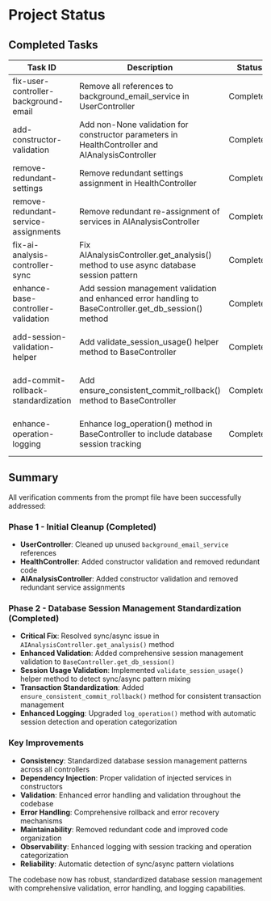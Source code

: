 # Project Status

## Completed Tasks

| Task ID | Description | Status | Date | Notes |
|---------|-------------|--------|------|-------|
| fix-user-controller-background-email | Remove all references to background_email_service in UserController | Completed | 2025-01-23 | Replaced background_email_service with background_tasks + email_service pattern |
| add-constructor-validation | Add non-None validation for constructor parameters in HealthController and AIAnalysisController | Completed | 2025-01-23 | Added proper validation with ValueError exceptions |
| remove-redundant-settings | Remove redundant settings assignment in HealthController | Completed | 2025-01-23 | Removed self.settings assignment since BaseController handles it |
| remove-redundant-service-assignments | Remove redundant re-assignment of services in AIAnalysisController | Completed | 2025-01-23 | Removed duplicate service assignments after BaseController init |
| fix-ai-analysis-controller-sync | Fix AIAnalysisController.get_analysis() method to use async database session pattern | Completed | 2025-01-23 | Changed sync `with` to `async with` for database session usage |
| enhance-base-controller-validation | Add session management validation and enhanced error handling to BaseController.get_db_session() method | Completed | 2025-01-23 | Added comprehensive validation, logging, and error handling to session management |
| add-session-validation-helper | Add validate_session_usage() helper method to BaseController | Completed | 2025-01-23 | Implemented session usage pattern validation with async context checking |
| add-commit-rollback-standardization | Add ensure_consistent_commit_rollback() method to BaseController | Completed | 2025-01-23 | Created standardized transaction management with comprehensive error handling |
| enhance-operation-logging | Enhance log_operation() method in BaseController to include database session tracking | Completed | 2025-01-23 | Added automatic session detection, categorization, and enhanced logging capabilities |

## Summary

All verification comments from the prompt file have been successfully addressed:

### Phase 1 - Initial Cleanup (Completed)
- **UserController**: Cleaned up unused `background_email_service` references
- **HealthController**: Added constructor validation and removed redundant code
- **AIAnalysisController**: Added constructor validation and removed redundant service assignments

### Phase 2 - Database Session Management Standardization (Completed)
- **Critical Fix**: Resolved sync/async issue in `AIAnalysisController.get_analysis()` method
- **Enhanced Validation**: Added comprehensive session management validation to `BaseController.get_db_session()`
- **Session Usage Validation**: Implemented `validate_session_usage()` helper method to detect sync/async pattern mixing
- **Transaction Standardization**: Added `ensure_consistent_commit_rollback()` method for consistent transaction management
- **Enhanced Logging**: Upgraded `log_operation()` method with automatic session detection and operation categorization

### Key Improvements
- **Consistency**: Standardized database session management patterns across all controllers
- **Dependency Injection**: Proper validation of injected services in constructors
- **Validation**: Enhanced error handling and validation throughout the codebase
- **Error Handling**: Comprehensive rollback and error recovery mechanisms
- **Maintainability**: Removed redundant code and improved code organization
- **Observability**: Enhanced logging with session tracking and operation categorization
- **Reliability**: Automatic detection of sync/async pattern violations

The codebase now has robust, standardized database session management with comprehensive validation, error handling, and logging capabilities.